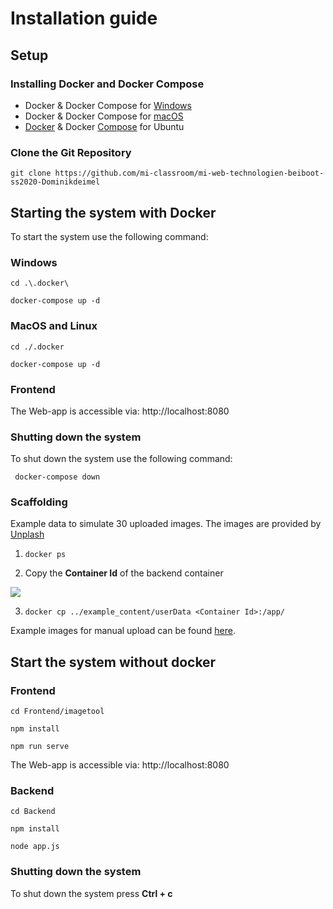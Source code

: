 # Installation guide 
## Setup 
### Installing Docker and Docker Compose
* Docker & Docker Compose for [Windows](https://docs.docker.com/docker-for-windows/install/)
* Docker & Docker Compose for [macOS](https://docs.docker.com/docker-for-mac/install/)
* [Docker](https://docs.docker.com/install/linux/docker-ce/ubuntu/) & Docker [Compose](https://docs.docker.com/compose/install/#install-compose) for Ubuntu
  
### Clone the Git Repository
`git clone https://github.com/mi-classroom/mi-web-technologien-beiboot-ss2020-Dominikdeimel`

## Starting the system with Docker
To start the system use the following command:

### Windows
    cd .\.docker\
        
    docker-compose up -d 
   
### MacOS and Linux
    cd ./.docker
        
    docker-compose up -d 
    
 ### Frontend
   The Web-app is accessible via: http://localhost:8080
    
 ### Shutting down the system
  To shut down the system use the following command:
    
     docker-compose down

### Scaffolding

Example data to simulate 30 uploaded images.
The images are provided by [Unplash](https://unsplash.com/)

1. ```docker ps```

2. Copy the **Container Id** of the backend container

![](https://github.com/mi-classroom/mi-web-technologien-beiboot-ss2020-Dominikdeimel/blob/master/.github/images/docker_container.png)

3. ```docker cp ../example_content/userData <Container Id>:/app/``` 

Example images for manual upload can be found [here](https://github.com/mi-classroom/mi-web-technologien-beiboot-ss2020-Dominikdeimel/tree/master/example_content/example_images).

## Start the system without docker

### Frontend
  ```cd Frontend/imagetool```
 
  ```npm install```
 
  ```npm run serve```
  
  The Web-app is accessible via: http://localhost:8080
  
### Backend
 ```cd Backend```
 
 ```npm install```
  
  ```node app.js```
  
### Shutting down the system
  To shut down the system press **Ctrl + c**
